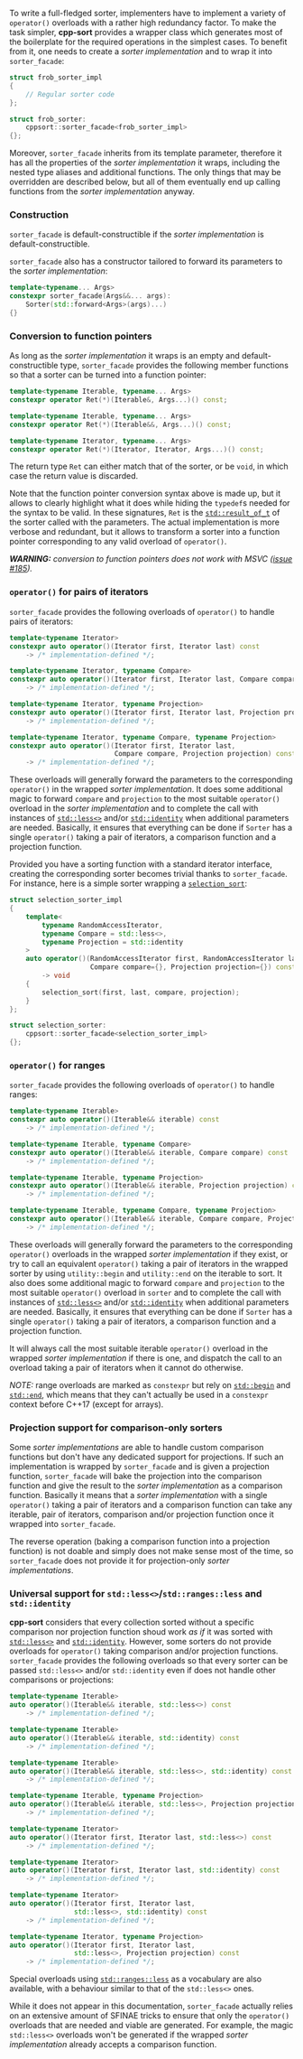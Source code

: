 To write a full-fledged sorter, implementers have to implement a variety of `operator()` overloads with a rather high redundancy factor. To make the task simpler, **cpp-sort** provides a wrapper class which generates most of the boilerplate for the required operations in the simplest cases. To benefit from it, one needs to create a *sorter implementation* and to wrap it into `sorter_facade`:

```cpp
struct frob_sorter_impl
{
    // Regular sorter code
};

struct frob_sorter:
    cppsort::sorter_facade<frob_sorter_impl>
{};
```

Moreover, `sorter_facade` inherits from its template parameter, therefore it has all the properties of the *sorter implementation* it wraps, including the nested type aliases and additional functions. The only things that may be overridden are described below, but all of them eventually end up calling functions from the *sorter implementation* anyway.

### Construction

`sorter_facade` is default-constructible if the *sorter implementation* is default-constructible.

`sorter_facade` also has a constructor tailored to forward its parameters to the *sorter implementation*:

```cpp
template<typename... Args>
constexpr sorter_facade(Args&&... args):
    Sorter(std::forward<Args>(args)...)
{}
```

### Conversion to function pointers

As long as the *sorter implementation* it wraps is an empty and default-constructible type, `sorter_facade` provides the following member functions so that a sorter can be turned into a function pointer:

```cpp
template<typename Iterable, typename... Args>
constexpr operator Ret(*)(Iterable&, Args...)() const;

template<typename Iterable, typename... Args>
constexpr operator Ret(*)(Iterable&&, Args...)() const;

template<typename Iterator, typename... Args>
constexpr operator Ret(*)(Iterator, Iterator, Args...)() const;
```

The return type `Ret` can either match that of the sorter, or be `void`, in which case the return value is discarded.

Note that the function pointer conversion syntax above is made up, but it allows to clearly highlight what it does while hiding the `typedef`s needed for the syntax to be valid. In these signatures, `Ret` is the [`std::result_of_t`][std-result-of] of the sorter called with the parameters. The actual implementation is more verbose and redundant, but it allows to transform a sorter into a function pointer corresponding to any valid overload of `operator()`.

***WARNING:** conversion to function pointers does not work with MSVC ([issue #185][issue-185]).*

### `operator()` for pairs of iterators

`sorter_facade` provides the following overloads of `operator()` to handle pairs of iterators:

```cpp
template<typename Iterator>
constexpr auto operator()(Iterator first, Iterator last) const
    -> /* implementation-defined */;

template<typename Iterator, typename Compare>
constexpr auto operator()(Iterator first, Iterator last, Compare compare) const
    -> /* implementation-defined */;

template<typename Iterator, typename Projection>
constexpr auto operator()(Iterator first, Iterator last, Projection projection) const
    -> /* implementation-defined */;

template<typename Iterator, typename Compare, typename Projection>
constexpr auto operator()(Iterator first, Iterator last,
                          Compare compare, Projection projection) const
    -> /* implementation-defined */;
```

These overloads will generally forward the parameters to the corresponding `operator()` in the wrapped *sorter implementation*. It does some additional magic to forward `compare` and `projection` to the most suitable `operator()` overload in the *sorter implementation* and to complete the call with instances of [`std::less<>`][std-less-void] and/or [`std::identity`][std-identity] when additional parameters are needed. Basically, it ensures that everything can be done if `Sorter` has a single `operator()` taking a pair of iterators, a comparison function and a projection function.

Provided you have a sorting function with a standard iterator interface, creating the corresponding sorter becomes trivial thanks to `sorter_facade`. For instance, here is a simple sorter wrapping a [`selection_sort`][selection-sort]:

```cpp
struct selection_sorter_impl
{
    template<
        typename RandomAccessIterator,
        typename Compare = std::less<>,
        typename Projection = std::identity
    >
    auto operator()(RandomAccessIterator first, RandomAccessIterator last,
                    Compare compare={}, Projection projection={}) const
        -> void
    {
        selection_sort(first, last, compare, projection);
    }
};

struct selection_sorter:
    cppsort::sorter_facade<selection_sorter_impl>
{};
```

### `operator()` for ranges

`sorter_facade` provides the following overloads of `operator()` to handle ranges:

```cpp
template<typename Iterable>
constexpr auto operator()(Iterable&& iterable) const
    -> /* implementation-defined */;

template<typename Iterable, typename Compare>
constexpr auto operator()(Iterable&& iterable, Compare compare) const
    -> /* implementation-defined */;

template<typename Iterable, typename Projection>
constexpr auto operator()(Iterable&& iterable, Projection projection) const
    -> /* implementation-defined */;

template<typename Iterable, typename Compare, typename Projection>
constexpr auto operator()(Iterable&& iterable, Compare compare, Projection projection) const
    -> /* implementation-defined */;
```

These overloads will generally forward the parameters to the corresponding `operator()` overloads in the wrapped *sorter implementation* if they exist, or try to call an equivalent `operator()` taking a pair of iterators in the wrapped sorter by using `utility::begin` and `utility::end` on the iterable to sort. It also does some additional magic to forward `compare` and `projection` to the most suitable `operator()` overload in `sorter` and to complete the call with instances of [`std::less<>`][std-less-void] and/or [`std::identity`][std-identity] when additional parameters are needed. Basically, it ensures that everything can be done if `Sorter` has a single `operator()` taking a pair of iterators, a comparison function and a projection function.

It will always call the most suitable iterable `operator()` overload in the wrapped *sorter implementation* if there is one, and dispatch the call to an overload taking a pair of iterators when it cannot do otherwise.

*NOTE:* range overloads are marked as `constexpr` but rely on [`std::begin`][std-begin] and [`std::end`][std-end], which means that they can't actually be used in a `constexpr` context before C++17 (except for arrays).

### Projection support for comparison-only sorters

Some *sorter implementations* are able to handle custom comparison functions but don't have any dedicated support for projections. If such an implementation is wrapped by `sorter_facade` and is given a projection function, `sorter_facade` will bake the projection into the comparison function and give the result to the *sorter implementation* as a comparison function. Basically it means that a *sorter implementation* with a single `operator()` taking a pair of iterators and a comparison function can take any iterable, pair of iterators, comparison and/or projection function once it wrapped into `sorter_facade`.

The reverse operation (baking a comparison function into a projection function) is not doable and simply does not make sense most of the time, so `sorter_facade` does not provide it for projection-only *sorter implementations*.

### Universal support for `std::less<>`/`std::ranges::less` and `std::identity`

**cpp-sort** considers that every collection sorted without a specific comparison nor projection function shoud work *as if* it was sorted with [`std::less<>`][std-less-void] and [`std::identity`][std-identity]. However, some sorters do not provide overloads for `operator()` taking comparison and/or projection functions. `sorter_facade` provides the following overloads so that every sorter can be passed `std::less<>` and/or `std::identity` even if does not handle other comparisons or projections:

```cpp
template<typename Iterable>
auto operator()(Iterable&& iterable, std::less<>) const
    -> /* implementation-defined */;

template<typename Iterable>
auto operator()(Iterable&& iterable, std::identity) const
    -> /* implementation-defined */;

template<typename Iterable>
auto operator()(Iterable&& iterable, std::less<>, std::identity) const
    -> /* implementation-defined */;

template<typename Iterable, typename Projection>
auto operator()(Iterable&& iterable, std::less<>, Projection projection) const
    -> /* implementation-defined */;

template<typename Iterator>
auto operator()(Iterator first, Iterator last, std::less<>) const
    -> /* implementation-defined */;

template<typename Iterator>
auto operator()(Iterator first, Iterator last, std::identity) const
    -> /* implementation-defined */;

template<typename Iterator>
auto operator()(Iterator first, Iterator last,
                std::less<>, std::identity) const
    -> /* implementation-defined */;

template<typename Iterator, typename Projection>
auto operator()(Iterator first, Iterator last,
                std::less<>, Projection projection) const
    -> /* implementation-defined */;
```

Special overloads using [`std::ranges::less`][std-ranges-less] as a vocabulary are also available, with a behaviour similar to that of the `std::less<>` ones.

While it does not appear in this documentation, `sorter_facade` actually relies on an extensive amount of SFINAE tricks to ensure that only the `operator()` overloads that are needed and viable are generated. For example, the magic `std::less<>` overloads won't be generated if the wrapped *sorter implementation* already accepts a comparison function.


  [issue-185]: https://github.com/Morwenn/cpp-sort/issues/185
  [selection-sort]: https://en.wikipedia.org/wiki/Selection_sort
  [std-begin]: https://en.cppreference.com/w/cpp/iterator/begin
  [std-end]: https://en.cppreference.com/w/cpp/iterator/end
  [std-identity]: https://en.cppreference.com/w/cpp/utility/functional/identity
  [std-less-void]: https://en.cppreference.com/w/cpp/utility/functional/less_void
  [std-ranges-less]: https://en.cppreference.com/w/cpp/utility/functional/ranges/less
  [std-result-of]: https://en.cppreference.com/w/cpp/types/result_of
